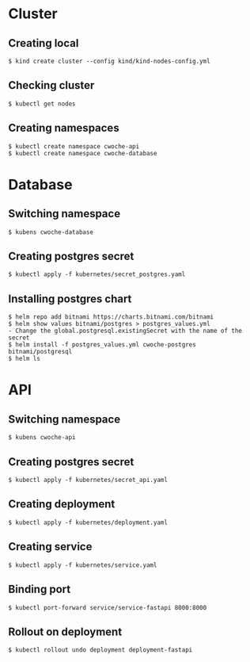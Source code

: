 # Cluster
## Creating local
```shell
$ kind create cluster --config kind/kind-nodes-config.yml
```

## Checking cluster
```shell
$ kubectl get nodes
```

## Creating namespaces
```shell
$ kubectl create namespace cwoche-api
$ kubectl create namespace cwoche-database
```


# Database
## Switching namespace
```shell
$ kubens cwoche-database
```

## Creating postgres secret
```shell
$ kubectl apply -f kubernetes/secret_postgres.yaml
```


## Installing postgres chart
```shell
$ helm repo add bitnami https://charts.bitnami.com/bitnami
$ helm show values bitnami/postgres > postgres_values.yml
- Change the global.postgresql.existingSecret with the name of the secret
$ helm install -f postgres_values.yml cwoche-postgres bitnami/postgresql
$ helm ls
```

# API
## Switching namespace
```shell
$ kubens cwoche-api
```

## Creating postgres secret
```shell
$ kubectl apply -f kubernetes/secret_api.yaml
```

## Creating deployment
```shell
$ kubectl apply -f kubernetes/deployment.yaml
```

## Creating service
```shell
$ kubectl apply -f kubernetes/service.yaml
```

## Binding port
```shell
$ kubectl port-forward service/service-fastapi 8000:8000
```

## Rollout on deployment
```shell
$ kubectl rollout undo deployment deployment-fastapi
```

